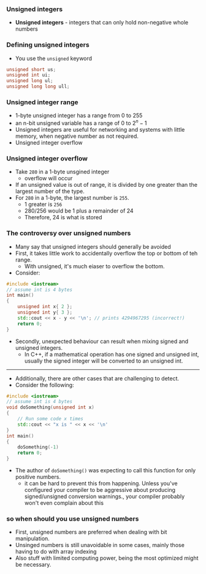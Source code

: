 ### Unsigned integers 
- **Unsigned integers** - integers that can only hold non-negative whole numbers
### Defining unsigned integers
- You use the `unsigned` keyword
``` cpp
unsigned short us;
unsigned int ui;
unsigned long ul;
unsigned long long ull;
```
### Unsigned integer range
- 1-byte unsigned integer has a range from 0 to 255
- an n-bit unsigned variable has a range of 0 to $2^n -1$
- Unsigned integers are useful for networking and systems with little memory, when negative number as not required.
- Unsigned integer overflow
### Unsigned integer overflow
- Take `280` in a 1-byte unsgined integer
	- overflow will occur
- If an unsigned value is out of range, it is divided by one greater than the largest number of the type. 
- For `280` in a 1-byte, the largest number is `255`. 
	- 1 greater is `256`
	- $280 / 256$ would be 1 plus a remainder of $24$ 
	- Therefore, $24$ is what is stored
### The controversy over unsigned numbers
- Many say that unsigned integers should generally be avoided
- First, it takes little work to accidentally overflow the top or bottom of teh range. 
	- With unsigned, it's much eiaser to overflow the bottom. 
- Consider:
```cpp
#include <iostream>
// assume int is 4 bytes
int main()
{
	unsigned int x{ 2 };
	unsigned int y{ 3 };
	std::cout << x - y << '\n'; // prints 4294967295 (incorrect!)
	return 0;
}
```

- Secondly, unexpected behaviour can result when mixing signed and unsigned integers. 
	- In C++, if a mathematical operation has one signed and unsigned int, usually the signed integer will be converted to an unsigned int. 
---
- Additionally, there are other cases that are challenging to detect.
- Consider the following:
``` cpp
#include <iostream>
// assume int is 4 bytes
void doSomething(unsigned int x)
{
	// Run some code x times
	std::cout << "x is " << x << '\n'
}
int main()
{
	doSomething(-1)
	return 0;
}
```

- The author of `doSomething()` was expecting to call this function for only positive numbers.
	- it can be hard to prevent this from happening. Unless  you've configured your compiler to be aggressive about producing signed/unsigned conversion warnings., your compiler probably won't even complain about this
### so when should you use unsigned numbers
- First, unsigned numbers are preferred when dealing with bit manipulation.
- Unsinged numbers is still unavoidable in some cases, mainly those having to do with array indexing
- Also stuff with limited computing power, being the most optimized might be necessary. 